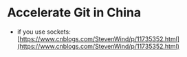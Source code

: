 # Accelerate Git in China

* if you use sockets: [https://www.cnblogs.com/StevenWind/p/11735352.html](https://www.cnblogs.com/StevenWind/p/11735352.html)

